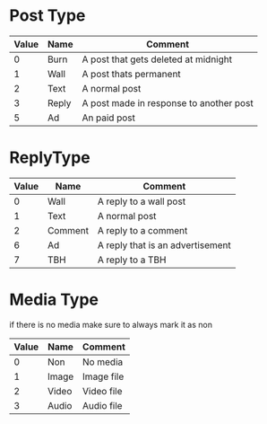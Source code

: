 # Post Type

| Value | Name  | Comment                          |
|-------|-------|----------------------------------|
| 0     | Burn  | A post that gets deleted at midnight  |
| 1     | Wall  | A post thats permanent         |
| 2     | Text  | A normal post                 |
| 3     | Reply | A post made in response to another post |
| 5     | Ad    | An paid post            |

# ReplyType

| Value | Name    | Comment                          |
|-------|---------|----------------------------------|
| 0     | Wall    | A reply to a wall post    |
| 1     | Text    | A normal post                |
| 2     | Comment | A reply to a comment     |
| 6     | Ad      | A reply that is an advertisement |
| 7     | TBH     | A reply to a TBH |


# Media Type

if there is no media make sure to always mark it as non

| Value | Name   | Comment       |
|-------|--------|---------------|
| 0     | Non    | No media      |
| 1     | Image  | Image file    |
| 2     | Video  | Video file    |
| 3     | Audio  | Audio file    |
